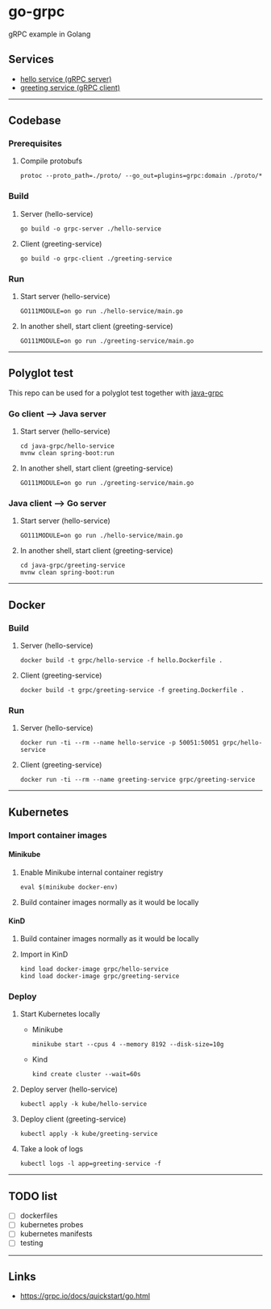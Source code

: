 
# go-grpc
gRPC example in Golang

## Services

- [hello service (gRPC server)](hello-service)
- [greeting service (gRPC client)](greeting-service)

---

## Codebase

### Prerequisites

1. Compile protobufs
	```shell
	protoc --proto_path=./proto/ --go_out=plugins=grpc:domain ./proto/*
	```

### Build

1. Server (hello-service)
	```shell
	go build -o grpc-server ./hello-service
	```

2. Client (greeting-service)
	```shell
	go build -o grpc-client ./greeting-service
	```

### Run

1. Start server (hello-service)
	```shell
	GO111MODULE=on go run ./hello-service/main.go
	```

2. In another shell, start client (greeting-service)
	```shell
	GO111MODULE=on go run ./greeting-service/main.go
	```

---

## Polyglot test

This repo can be used for a polyglot test together with [java-grpc](https://github.com/bygui86/java-grpc)

### Go client --> Java server

1. Start server (hello-service)
	```shell
	cd java-grpc/hello-service
	mvnw clean spring-boot:run
	```

2. In another shell, start client (greeting-service)
	```shell
	GO111MODULE=on go run ./greeting-service/main.go
	```

### Java client --> Go server

1. Start server (hello-service)
	```shell
	GO111MODULE=on go run ./hello-service/main.go
	```

2. In another shell, start client (greeting-service)
	```shell
	cd java-grpc/greeting-service
	mvnw clean spring-boot:run
	```

---

## Docker

### Build

1. Server (hello-service)
	```shell
	docker build -t grpc/hello-service -f hello.Dockerfile .
	```

2. Client (greeting-service)
	```shell
	docker build -t grpc/greeting-service -f greeting.Dockerfile .
	```

### Run

1. Server (hello-service)
	```shell
	docker run -ti --rm --name hello-service -p 50051:50051 grpc/hello-service
	```

2. Client (greeting-service)
	```shell
	docker run -ti --rm --name greeting-service grpc/greeting-service
	```

---

## Kubernetes

### Import container images

#### Minikube

1. Enable Minikube internal container registry
    ```shell
    eval $(minikube docker-env)
    ```

2. Build container images normally as it would be locally

#### KinD

1. Build container images normally as it would be locally

2. Import in KinD
    ```shell
    kind load docker-image grpc/hello-service
    kind load docker-image grpc/greeting-service
    ```

### Deploy

1. Start Kubernetes locally

    - Minikube
        ```shell
        minikube start --cpus 4 --memory 8192 --disk-size=10g
        ```

    - Kind
        ```shell
        kind create cluster --wait=60s
        ```

2. Deploy server (hello-service)
    ```shell
    kubectl apply -k kube/hello-service
    ```

3. Deploy client (greeting-service)
    ```shell
    kubectl apply -k kube/greeting-service
    ```

4. Take a look of logs
    ```shell
    kubectl logs -l app=greeting-service -f
    ```

---

## TODO list

- [ ] dockerfiles
- [ ] kubernetes probes
- [ ] kubernetes manifests
- [ ] testing

---

## Links

- https://grpc.io/docs/quickstart/go.html
